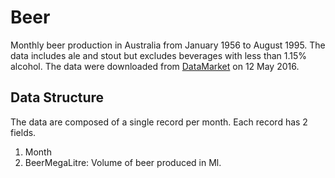 # Beer

Monthly beer production in Australia from January 1956 to August 1995. The data includes ale and stout but excludes beverages with less than 1.15% alcohol. The data were downloaded from [DataMarket](https://datamarket.com/data/set/22xr/monthly-beer-production-in-australia-megalitres-includes-ale-and-stout-does-not-include-beverages-with-alcohol-percentage-less-than-115-jan-1956-aug-1995) on 12 May 2016.

## Data Structure

The data are composed of a single record per month. Each record has 2 fields.

1. Month
2. BeerMegaLitre: Volume of beer produced in Ml.
